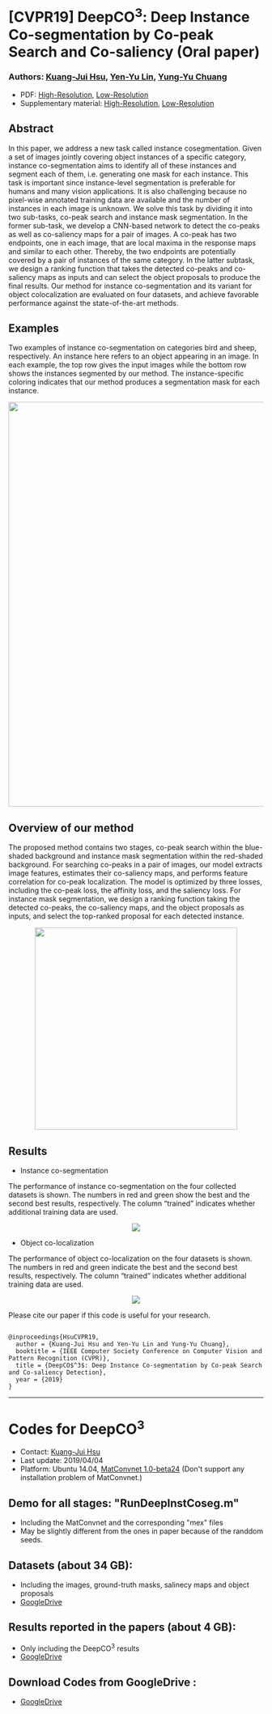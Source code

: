 # [CVPR19] DeepCO<sup>3</sup>: Deep Instance Co-segmentation by Co-peak Search and Co-saliency (Oral paper)
### Authors: [Kuang-Jui Hsu](https://www.citi.sinica.edu.tw/pages/kjhsu/), [Yen-Yu Lin](https://www.citi.sinica.edu.tw/pages/yylin/index_en.html), [Yung-Yu Chuang](https://www.csie.ntu.edu.tw/~cyy/)

+ PDF: [High-Resolution](http://cvlab.citi.sinica.edu.tw/images/paper/cvpr-hsu19.pdf), [Low-Resolution](http://cvlab.citi.sinica.edu.tw/images/paper/cvpr-hsu19-lowres.pdf)
+ Supplementary material: [High-Resolution](https://drive.google.com/file/d/1zNB1oydDUMQGLbZie1rJgvHTPjmDnYTC/view?usp=sharing), [Low-Resolution](https://drive.google.com/file/d/1aYR88gVmZHedZUK43M49MqZVWQ4z3A8F/view?usp=sharing)

## Abstract
In this paper, we address a new task called instance cosegmentation. Given a set of images jointly covering object instances of a specific category, instance co-segmentation aims to identify all of these instances and segment each of them, i.e. generating one mask for each instance. This task is important since instance-level segmentation is preferable for humans and many vision applications. It is also challenging because no pixel-wise annotated training data are available and the number of instances in each image is unknown. We solve this task by dividing it into two sub-tasks, co-peak search and instance mask segmentation. In the former sub-task, we develop a CNN-based network to detect the co-peaks as well as co-saliency maps for a pair of images. A co-peak has two endpoints, one in each image, that are local maxima in the response maps and similar to each other. Thereby, the two endpoints are potentially covered by a pair of instances of the same category. In the latter subtask, we design a ranking function that takes the detected co-peaks and co-saliency maps as inputs and can select the object proposals to produce the final results. Our method for instance co-segmentation and its variant for object colocalization are evaluated on four datasets, and achieve favorable performance against the state-of-the-art methods.

## Examples 
Two examples of instance co-segmentation on categories bird and sheep, respectively. An instance here refers to an object appearing in an image. In each example, the top row gives the input images while the bottom row shows the instances segmented by our method. The instance-specific coloring indicates that our method produces a segmentation mask for each instance.

<p align="center">
<img src="https://github.com/KuangJuiHsu/DeepCO3/blob/master/Image/CVPR19_Example.PNG" width="800"/>
</p>

## Overview of our method
The proposed method contains two stages, co-peak search within the blue-shaded background and instance mask segmentation within the red-shaded background. For searching co-peaks in a pair of images, our model extracts image features, estimates their co-saliency maps, and performs feature correlation for co-peak localization. The model is optimized by three losses, including the co-peak loss, the affinity loss, and the saliency loss. For instance mask segmentation, we design a ranking function taking the detected co-peaks, the co-saliency maps, and the object proposals as inputs, and select the top-ranked proposal for each detected instance.

<p align="center">
<img src="https://github.com/KuangJuiHsu/DeepCO3/blob/master/Image/CVPR19_Overview.PNG" height="400"/>
</p>


## Results
+ Instance co-segmentation

The performance of instance co-segmentation on the four collected datasets is shown. The numbers in red and green show the best and the second best results, respectively. The column “trained” indicates whether additional training data are used.
<p align="center">
<img src="https://github.com/KuangJuiHsu/DeepCO3/blob/master/Image/CVPR19_InstCoSeg.PNG"/>
</p>

+ Object co-localization

The performance of object co-localization on the four datasets is shown. The numbers in red and green indicate the best and the second best results, respectively. The column “trained” indicates whether additional training data are used.
<p align="center">
<img src="https://github.com/KuangJuiHsu/DeepCO3/blob/master/Image/CVPR19_ObjCoLoc.PNG"/>
</p>



<p>Please cite our paper if this code is useful for your research.</p>
<pre><code>
@inproceedings{HsuCVPR19,
  author = {Kuang-Jui Hsu and Yen-Yu Lin and Yung-Yu Chuang},
  booktitle = {IEEE Computer Society Conference on Computer Vision and Pattern Recognition (CVPR)},
  title = {DeepCO$^3$: Deep Instance Co-segmentation by Co-peak Search and Co-saliency Detection},
  year = {2019}
}
</code></pre>

---

# Codes for DeepCO<sup>3</sup>

- Contact: [Kuang-Jui Hsu](https://www.citi.sinica.edu.tw/pages/kjhsu/)
- Last update: 2019/04/04
- Platform: Ubuntu 14.04, [MatConvnet 1.0-beta24](http://www.vlfeat.org/matconvnet/) (Don't support any installation problem of MatConvnet.)


## Demo for all stages: "RunDeepInstCoseg.m"
- Including the MatConvnet and the corresponding "mex" files
- May be slightly different from the ones in paper because of the randdom seeds.

## Datasets (about 34 GB):
- Including the images, ground-truth masks, salinecy maps and object proposals
- [GoogleDrive](https://drive.google.com/file/d/1IDyC8NXQdOZEaji6GKQZbh9uZ5B2r_79/view?usp=sharing)

## Results reported in the papers (about 4 GB):
- Only including the DeepCO<sup>3</sup> results 
- [GoogleDrive](https://drive.google.com/file/d/1sMr11hbmc6w3GZAOKy5pbEZxyHBJtb8z/view?usp=sharing)

## Download Codes from GoogleDrive :
- [GoogleDrive](https://drive.google.com/file/d/1NnEVkrrrYyi5oNRKuIlQ6dkdupC5kHbB/view?usp=sharing)
